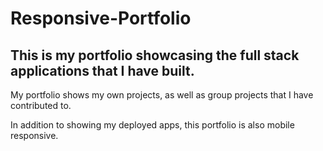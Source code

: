 # Responsive-Portfolio

## This is my portfolio showcasing the full stack applications that I have built.  

My portfolio shows my own projects, as well as group projects that I have contributed to. 

In addition to showing my deployed apps, this portfolio is also mobile responsive. 



